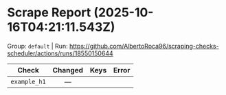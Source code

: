# Scrape Report (2025-10-16T04:21:11.543Z)

Group: `default`  |  Run: https://github.com/AlbertoRoca96/scraping-checks-scheduler/actions/runs/18550150644

| Check | Changed | Keys | Error |
|---|:---:|:--|:--|
| `example_h1` | — |  |  |
